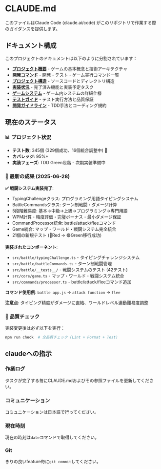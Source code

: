 # CLAUDE.md

このファイルはClaude Code (claude.ai/code) がこのリポジトリで作業する際のガイダンスを提供します。

## ドキュメント構成

このプロジェクトのドキュメントは以下のように分割されています：

- **[プロジェクト概要](docs/project-overview.md)** - ゲームの基本概念と技術アーキテクチャ
- **[開発コマンド](docs/development-commands.md)** - 開発・テスト・ゲーム実行コマンド一覧
- **[プロジェクト構造](docs/project-structure.md)** - ソースコードとディレクトリ構造
- **[実装状況](docs/implementation-status.md)** - 完了済み機能と実装予定タスク
- **[ゲームシステム](docs/game-systems.md)** - ゲーム内システムの詳細仕様
- **[テストガイド](docs/testing-guide.md)** - テスト実行方法と品質保証
- **[開発ガイドライン](docs/development-guidelines.md)** - TDD手法とコーディング規約

## 現在のステータス

### 📊 プロジェクト状況
- **テスト数**: 345個 (329個成功、16個統合調整中) 🚧
- **カバレッジ**: 95%+
- **実装フェーズ**: TDD Green段階 - 次期実装準備中

### 🎯 最新の成果 (2025-06-28)
**✅ 戦闘システム実装完了**:
- TypingChallengeクラス: プログラミング用語タイピングシステム
- BattleCommandsクラス: ターン制戦闘・ダメージ計算
- 5段階難易度: 基本→中級→上級→プログラミング→専門用語
- WPM計算・精度評価・完璧ボーナス・最小ダメージ保証
- CommandProcessor統合: battle/attack/fleeコマンド
- Game統合: マップ・ワールド・戦闘システム完全統合
- 21個の新規テスト (🔴Red → 🟢Green移行成功)

**実装されたコンポーネント**:
- `src/battle/typingChallenge.ts` - タイピングチャレンジシステム
- `src/battle/battleCommands.ts` - ターン制戦闘管理
- `src/battle/__tests__/` - 戦闘システムのテスト (42テスト)
- `src/core/game.ts` - マップ・ワールド・戦闘システム統合
- `src/commands/processor.ts` - battle/attack/fleeコマンド追加

**コマンド使用例**: `battle app.js` → `attack function` → `flee`

**注意点**: タイピング精度がダメージに直結、ワールドレベル連動難易度調整

### 🔧 品質チェック
実装変更後は必ず以下を実行：
```bash
npm run check  # 全品質チェック (Lint + Format + Test)
```

## claudeへの指示
### 作業ログ
タスクが完了する毎にCLAUDE.mdおよびその参照ファイルを更新してください。

### コミュニケーション
コミュニケーションは日本語で行ってください。

### 現在時刻
現在の時刻は`date`コマンドで取得してください。

### Git
きりの良いfeature毎に`git commit`してください。

